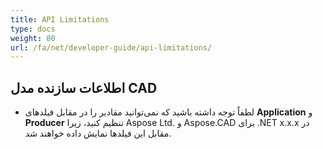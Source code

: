 ```yaml
---
title: API Limitations
type: docs
weight: 80
url: /fa/net/developer-guide/api-limitations/
---
```


## **اطلاعات سازنده مدل CAD**
- لطفاً توجه داشته باشید که نمی‌توانید مقادیر را در مقابل فیلدهای **Application** و **Producer** تنظیم کنید، زیرا Aspose Ltd. و Aspose.CAD برای .NET x.x.x در مقابل این فیلدها نمایش داده خواهند شد.
